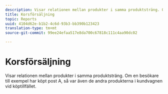 ```yaml
---
description: Visar relationen mellan produkter i samma produktsträng. Om en besökare till exempel har köpt post A, så var även de andra produkterna i kundvagnen vid köptillfället.
title: Korsförsäljning
topic: Reports
uuid: 4104d62e-b1b2-4c6d-93b3-bb390b123423
translation-type: tm+mt
source-git-commit: 99ee24efaa517e8da700c67818c111c4aa90dc02

---
```



# Korsförsäljning

Visar relationen mellan produkter i samma produktsträng. Om en besökare till exempel har köpt post A, så var även de andra produkterna i kundvagnen vid köptillfället.

